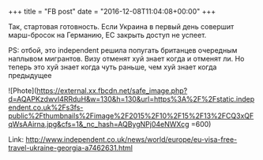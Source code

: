 +++
title = "FB post"
date = "2016-12-08T11:04:08+00:00"
+++

Так, стартовая готовность. Если Украина в первый день совершит марш-бросок на Германию, ЕС закрыть доступ не успеет. 

PS: отбой, это independent решила попугать британцев очередным наплывом мигрантов. Визу отменят хуй знает когда и отменят ли. Но теперь это хуй знает когда чуть раньше, чем хуй знает когда предыдущее



![Phote](https://external.xx.fbcdn.net/safe_image.php?d=AQAPKzdwvl4RRduH&w=130&h=130&url=https%3A%2F%2Fstatic.independent.co.uk%2Fs3fs-public%2Fthumbnails%2Fimage%2F2015%2F10%2F15%2F13%2FCQ3xQFqWsAAirna.jpg&cfs=1&_nc_hash=AQBygNPj04eNWXcg =600)


Link: http://www.independent.co.uk/news/world/europe/eu-visa-free-travel-ukraine-georgia-a7462631.html
